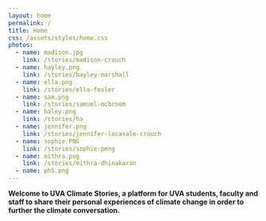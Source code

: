 ```yaml
---
layout: home
permalink: /
title: Home
css: /assets/styles/home.css
photos:
  - name: madison.jpg
    link: /stories/madison-crouch
  - name: hayley.png
    link: /stories/hayley-marshall
  - name: ella.png
    link: /stories/ella-fesler
  - name: sam.png
    link: /stories/samuel-mcbroom
  - name: haley.png
    link: /stories/ha
  - name: jennifer.png
    link: /stories/jennifer-locasale-crouch
  - name: sophie.PNG
    link: /stories/sophie-peng
  - name: mithra.png
    link: /stories/mithra-dhinakaran
  - name: ph5.png
---
```

**Welcome to UVA Climate Stories, a platform for UVA students, faculty and staff to share their personal experiences of climate change in order to further the climate conversation.**
